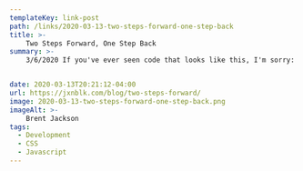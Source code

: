 ```yaml
---
templateKey: link-post
path: /links/2020-03-13-two-steps-forward-one-step-back
title: >-
    Two Steps Forward, One Step Back
summary: >-
    3/6/2020 If you've ever seen code that looks like this, I'm sorry:


date: 2020-03-13T20:21:12-04:00
url: https://jxnblk.com/blog/two-steps-forward/
image: 2020-03-13-two-steps-forward-one-step-back.png
imageAlt: >-
    Brent Jackson
tags:
  - Development
  - CSS
  - Javascript
---
```

